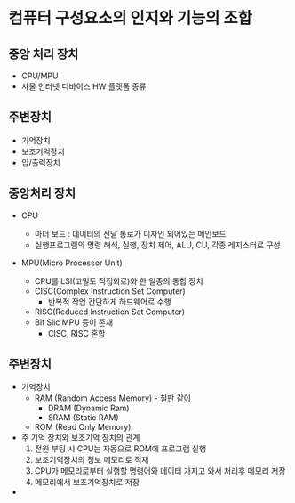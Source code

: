 # 컴퓨터 구성요소의 인지와 기능의 조합

## 중앙 처리 장치

- CPU/MPU
- 사물 인터넷 디바이스 HW 플랫폼 종류

## 주변장치

- 기억장치
- 보조기억장치
- 입/출력장치

## 중앙처리 장치

- CPU
  - 마더 보드 : 데이터의 전달 통로가 디자인 되어있는 메인보드
  - 실행프로그램의 명령 해석, 실행, 장치 제어, ALU, CU, 각종 레지스터로 구성

- MPU(Micro Processor Unit)
  - CPU를 LSI(고밀도 직접회로)화 한 일종의 통합 장치
  - CISC(Complex Instruction Set Computer)
    - 반복적 작업 간단하게 하드웨어로 수행
  - RISC(Reduced Instruction Set Computer)
  - Bit Slic MPU 등이 존재
    - CISC, RISC 혼합

## 주변장치

- 기억장치
  - RAM (Random Access Memory) - 칠판 같이
    - DRAM (Dynamic Ram)
    - SRAM (Static RAM)
  - ROM (Read Only Memory)
- 주 기억 장치와 보조기억 장치의 관계
  1. 전원 부팅 시 CPU는 자동으로 ROM에 프로그램 실행
  2. 보조기억장치의 정보 메모리로 적재
  3. CPU가 메모리로부터 실행할 명령어와 데이터 가지고 와서 처리후 메모리 저장
  4. 메모리에서 보조기억장치로 저장
- 